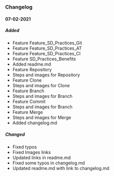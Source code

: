 ### Changelog

#### 07-02-2021
##### Added
- Feature Feature_SD_Practices_Git
- Feature Feature_SD_Practices_AT
- Feature Feature_SD_Practices_CI
- Feature SD_Practices_Benefits
- Added readme.md
- Feature Repository
- Steps and images for Repository
- Feature Clone
- Steps and images for Clone
- Feature Branch
- Steps and images for Branch
- Feature Commit
- Steps and images for Branch
- Feature Merge
- Steps and images for Merge
- Added changelog.md

##### Changed
- Fixed typos
- Fixed Images links 
- Updated links in readme.md
- Fixed some typos in changelog.md
- Updated readme.md with link to changelog.md 




